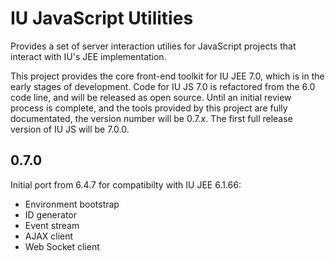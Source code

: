 # IU JavaScript Utilities

Provides a set of server interaction utilies for JavaScript projects that interact with IU's JEE implementation.

This project provides the core front-end toolkit for IU JEE 7.0, which is in the early stages of development.
Code for IU JS 7.0 is refactored from the 6.0 code line, and will be released as open source. Until an initial
review process is complete, and the tools provided by this project are fully documentated, the version number
will be 0.7.*x*. The first full release version of IU JS will be 7.0.0.

## 0.7.0
Initial port from 6.4.7 for compatibilty with IU JEE 6.1.66:
* Environment bootstrap
* ID generator
* Event stream
* AJAX client
* Web Socket client


